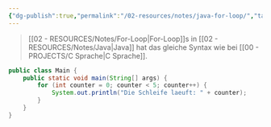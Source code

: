 ```yaml
---
{"dg-publish":true,"permalink":"/02-resources/notes/java-for-loop/","tags":["code/java"],"noteIcon":"","updated":"2024-10-24T11:24:39.000+02:00"}
---
```


>[[02 - RESOURCES/Notes/For-Loop\|For-Loop]]s in [[02 - RESOURCES/Notes/Java\|Java]] hat das gleiche Syntax wie bei [[00 - PROJECTS/C Sprache\|C Sprache]].

```java
public class Main {
    public static void main(String[] args) {
        for (int counter = 0; counter < 5; counter++) {
            System.out.println("Die Schleife laeuft: " + counter);
        }
    }
}
```